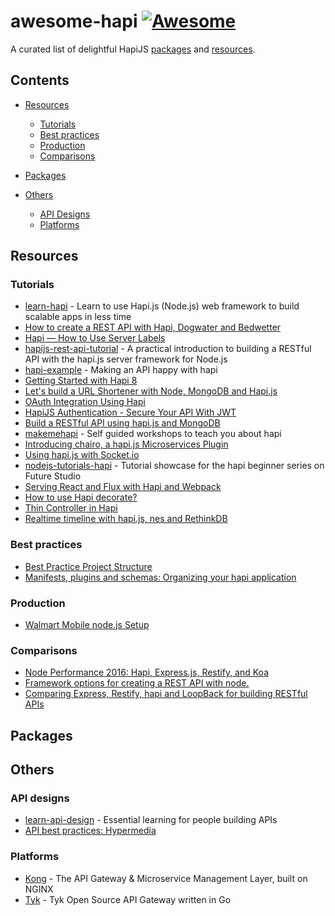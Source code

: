 # awesome-hapi [![Awesome](https://cdn.rawgit.com/sindresorhus/awesome/d7305f38d29fed78fa85652e3a63e154dd8e8829/media/badge.svg)](https://github.com/sindresorhus/awesome)

A curated list of delightful HapiJS [packages](#packages) and [resources](#resources).



## Contents

- [Resources](#resources)
	- [Tutorials](#tutorials)
	- [Best practices](#best-practices)  	
	- [Production](#tutorials)  
	- [Comparisons](#comparisons)  


- [Packages](#packages)

- [Others](#others)
	- [API Designs](#api-designs)  
	- [Platforms](#platforms)  	

## Resources

### Tutorials
- [learn-hapi](https://github.com/dwyl/learn-hapi) - Learn to use Hapi.js (Node.js) web framework to build scalable apps in less time
- [How to create a REST API with Hapi, Dogwater and Bedwetter](http://blog.webkid.io/how-to-create-a-rest-api-with-hapi/)
- [Hapi — How to Use Server Labels](https://futurestud.io/tutorials/hapi-how-to-use-server-labels)
- [hapijs-rest-api-tutorial](https://gist.github.com/agendor/9922151) - A practical introduction to building a RESTful API with the hapi.js server framework for Node.js
- [hapi-example](https://github.com/geek/hapi-example) - Making an API happy with hapi
- [Getting Started with Hapi 8](https://blog.risingstack.com/getting-started-with-hapi-8/)
- [Let's build a URL Shortener with Node, MongoDB and Hapi.js](https://codetuts.tech/build-a-url-shortener-node-hapi-js/)
- [OAuth Integration Using Hapi](https://www.sitepoint.com/oauth-integration-using-hapi/)
- [HapiJS Authentication - Secure Your API With JWT](https://auth0.com/blog/hapijs-authentication-secure-your-api-with-json-web-tokens/)
- [Build a RESTful API using hapi.js and MongoDB](http://mph-web.de/build-a-restful-api-using-hapi-js-and-mongodb/)
- [makemehapi](https://github.com/hapijs/makemehapi) - Self guided workshops to teach you about hapi
- [Introducing chairo, a hapi.js Microservices Plugin](https://hueniverse.com/2015/06/02/introducing-chairo-a-hapi-js-microservices-plugin/)
- [Using hapi.js with Socket.io](http://matt-harrison.com/using-hapi-js-with-socket-io/)
- [nodejs-tutorials-hapi](https://github.com/fs-opensource/nodejs-tutorials-hapi) - Tutorial showcase for the hapi beginner series on Future Studio
- [Serving React and Flux with Hapi and Webpack](https://medium.com/@tribou/serving-react-and-flux-with-hapi-and-webpack-213afacf94ea#.dgm70qow6)
- [How to use Hapi decorate?](https://medium.com/@thedon/how-to-use-hapi-decorate-3b3896045ae1#.st82l71am)
- [Thin Controller in Hapi](https://medium.com/@thedon/thin-controller-in-hapi-e52cfcb3962d#.9u49vwt1b)
- [Realtime timeline with hapi.js, nes and RethinkDB](http://mph-web.de/realtime-timeline-with-hapi-js-nes-and-rethinkdb/)

### Best practices
- [Best Practice Project Structure](https://github.com/hapijs/hapi/issues/2479)
- [Manifests, plugins and schemas: Organizing your hapi application](https://medium.com/@dstevensio/manifests-plugins-and-schemas-organizing-your-hapi-application-68cf316730ef#.uxuia2gii)

### Production
- [Walmart Mobile node.js Setup](https://gist.github.com/hueniverse/7686452)

### Comparisons
- [Node Performance 2016: Hapi, Express.js, Restify, and Koa](https://dzone.com/articles/node-performance-2016-hapi-expressjs-restify-and-k)
- [Framework options for creating a REST API with node.](https://gist.github.com/xtina-starr/8ccc2825c5b279f5914a)
- [Comparing Express, Restify, hapi and LoopBack for building RESTful APIs](https://strongloop.com/strongblog/compare-express-restify-hapi-loopback/)

## Packages


## Others

### API designs
- [learn-api-design](https://github.com/dwyl/learn-api-design) -  Essential learning for people building APIs
- [API best practices: Hypermedia](http://blogs.mulesoft.com/dev/api-dev/api-best-practices-hypermedia-part-1/)

### Platforms
- [Kong](https://github.com/Mashape/kong/) - The API Gateway & Microservice Management Layer, built on NGINX
- [Tyk](https://github.com/TykTechnologies/tyk) - Tyk Open Source API Gateway written in Go
